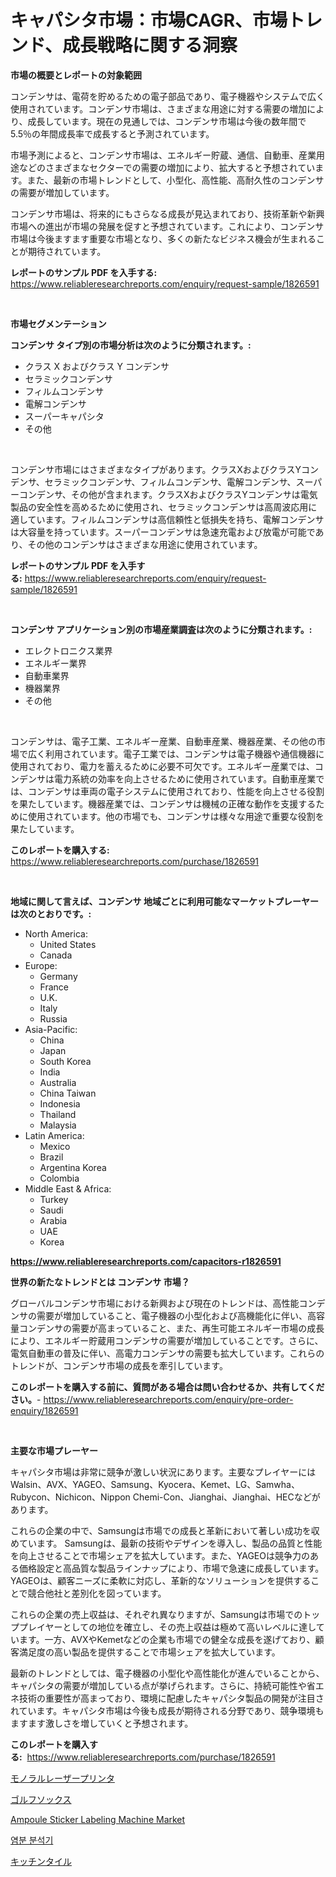 <p><h1>キャパシタ市場：市場CAGR、市場トレンド、成長戦略に関する洞察</h1></p><p><strong>市場の概要とレポートの対象範囲</strong></p>
<p><p>コンデンサは、電荷を貯めるための電子部品であり、電子機器やシステムで広く使用されています。コンデンサ市場は、さまざまな用途に対する需要の増加により、成長しています。現在の見通しでは、コンデンサ市場は今後の数年間で5.5％の年間成長率で成長すると予測されています。</p><p>市場予測によると、コンデンサ市場は、エネルギー貯蔵、通信、自動車、産業用途などのさまざまなセクターでの需要の増加により、拡大すると予想されています。また、最新の市場トレンドとして、小型化、高性能、高耐久性のコンデンサの需要が増加しています。</p><p>コンデンサ市場は、将来的にもさらなる成長が見込まれており、技術革新や新興市場への進出が市場の発展を促すと予想されています。これにより、コンデンサ市場は今後ますます重要な市場となり、多くの新たなビジネス機会が生まれることが期待されています。</p></p>
<p><strong>レポートのサンプル PDF を入手する:</strong> <a href="https://www.reliableresearchreports.com/enquiry/request-sample/1826591">https://www.reliableresearchreports.com/enquiry/request-sample/1826591</a></p>
<p>&nbsp;</p>
<p><strong>市場セグメンテーション</strong></p>
<p><strong>コンデンサ タイプ別の市場分析は次のように分類されます。:</strong></p>
<p><ul><li>クラス X およびクラス Y コンデンサ</li><li>セラミックコンデンサ</li><li>フィルムコンデンサ</li><li>電解コンデンサ</li><li>スーパーキャパシタ</li><li>その他</li></ul></p>
<p>&nbsp;</p>
<p><p>コンデンサ市場にはさまざまなタイプがあります。クラスXおよびクラスYコンデンサ、セラミックコンデンサ、フィルムコンデンサ、電解コンデンサ、スーパーコンデンサ、その他が含まれます。クラスXおよびクラスYコンデンサは電気製品の安全性を高めるために使用され、セラミックコンデンサは高周波応用に適しています。フィルムコンデンサは高信頼性と低損失を持ち、電解コンデンサは大容量を持っています。スーパーコンデンサは急速充電および放電が可能であり、その他のコンデンサはさまざまな用途に使用されています。</p></p>
<p><strong>レポートのサンプル PDF を入手する:</strong>&nbsp;<a href="https://www.reliableresearchreports.com/enquiry/request-sample/1826591">https://www.reliableresearchreports.com/enquiry/request-sample/1826591</a></p>
<p>&nbsp;</p>
<p><strong> コンデンサ アプリケーション別の市場産業調査は次のように分類されます。:</strong></p>
<p><ul><li>エレクトロニクス業界</li><li>エネルギー業界</li><li>自動車業界</li><li>機器業界</li><li>その他</li></ul></p>
<p>&nbsp;</p>
<p><p>コンデンサは、電子工業、エネルギー産業、自動車産業、機器産業、その他の市場で広く利用されています。電子工業では、コンデンサは電子機器や通信機器に使用されており、電力を蓄えるために必要不可欠です。エネルギー産業では、コンデンサは電力系統の効率を向上させるために使用されています。自動車産業では、コンデンサは車両の電子システムに使用されており、性能を向上させる役割を果たしています。機器産業では、コンデンサは機械の正確な動作を支援するために使用されています。他の市場でも、コンデンサは様々な用途で重要な役割を果たしています。</p></p>
<p><strong>このレポートを購入する:</strong>&nbsp; <a href="https://www.reliableresearchreports.com/purchase/1826591">https://www.reliableresearchreports.com/purchase/1826591</a></p>
<p>&nbsp;</p>
<p><strong>地域に関して言えば、コンデンサ 地域ごとに利用可能なマーケットプレーヤーは次のとおりです。:</strong></p>
<p><ul>
    <li>
        North America:
        <ul>
            <li>United States</li>
            <li>Canada</li>
        </ul>
    </li>
    <li>
        Europe:
        <ul>
            <li>Germany</li>
            <li>France</li>
            <li>U.K.</li>
            <li>Italy</li>
            <li>Russia</li>
        </ul>
    </li>
    <li>
        Asia-Pacific:
        <ul>
            <li>China</li>
            <li>Japan</li>
            <li>South Korea</li>
            <li>India</li>
            <li>Australia</li>
            <li>China Taiwan</li>
            <li>Indonesia</li>
            <li>Thailand</li>
            <li>Malaysia</li>
        </ul>
    </li>
    <li>
        Latin America:
        <ul>
            <li>Mexico</li>
            <li>Brazil</li>
            <li>Argentina Korea</li>
            <li>Colombia</li>
        </ul>
    </li>
    <li>
        Middle East & Africa:
        <ul>
            <li>Turkey</li>
            <li>Saudi</li>
            <li>Arabia</li>
            <li>UAE</li>
            <li>Korea</li>
        </ul>
    </li>
    </ul></p>
<p><strong><a href="https://www.reliableresearchreports.com/capacitors-r1826591">https://www.reliableresearchreports.com/capacitors-r1826591</a></strong>&nbsp;</p>
<p><strong>世界の新たなトレンドとは コンデンサ 市場？</strong></p>
<p><p>グローバルコンデンサ市場における新興および現在のトレンドは、高性能コンデンサの需要が増加していること、電子機器の小型化および高機能化に伴い、高容量コンデンサの需要が高まっていること、また、再生可能エネルギー市場の成長により、エネルギー貯蔵用コンデンサの需要が増加していることです。さらに、電気自動車の普及に伴い、高電力コンデンサの需要も拡大しています。これらのトレンドが、コンデンサ市場の成長を牽引しています。</p></p>
<p><strong>このレポートを購入する前に、質問がある場合は問い合わせるか、共有してください。</strong>- <a href="https://www.reliableresearchreports.com/enquiry/pre-order-enquiry/1826591">https://www.reliableresearchreports.com/enquiry/pre-order-enquiry/1826591</a></p>
<p>&nbsp;</p>
<p><strong>主要な市場プレーヤー</strong></p>
<p><p>キャパシタ市場は非常に競争が激しい状況にあります。主要なプレイヤーにはWalsin、AVX、YAGEO、Samsung、Kyocera、Kemet、LG、Samwha、Rubycon、Nichicon、Nippon Chemi-Con、Jianghai、Jianghai、HECなどがあります。</p><p>これらの企業の中で、Samsungは市場での成長と革新において著しい成功を収めています。 Samsungは、最新の技術やデザインを導入し、製品の品質と性能を向上させることで市場シェアを拡大しています。また、YAGEOは競争力のある価格設定と高品質な製品ラインナップにより、市場で急速に成長しています。YAGEOは、顧客ニーズに柔軟に対応し、革新的なソリューションを提供することで競合他社と差別化を図っています。</p><p>これらの企業の売上収益は、それぞれ異なりますが、Samsungは市場でのトッププレイヤーとしての地位を確立し、その売上収益は極めて高いレベルに達しています。一方、AVXやKemetなどの企業も市場での健全な成長を遂げており、顧客満足度の高い製品を提供することで市場シェアを拡大しています。</p><p>最新のトレンドとしては、電子機器の小型化や高性能化が進んでいることから、キャパシタの需要が増加している点が挙げられます。さらに、持続可能性や省エネ技術の重要性が高まっており、環境に配慮したキャパシタ製品の開発が注目されています。キャパシタ市場は今後も成長が期待される分野であり、競争環境もますます激しさを増していくと予想されます。</p></p>
<p><strong>このレポートを購入する:</strong>&nbsp;&nbsp;<a href="https://www.reliableresearchreports.com/purchase/1826591">https://www.reliableresearchreports.com/purchase/1826591</a></p>
<p><p><a href="https://github.com/zoetazuur/Market-Research-Report-List-1/blob/main/600309132150.md">モノラルレーザープリンタ</a></p><p><a href="https://medium.com/@hazelnutt83/%E3%82%B4%E3%83%AB%E3%83%95%E9%9D%B4%E4%B8%8B%E5%B8%82%E5%A0%B4%E3%81%AF-%E5%B8%82%E5%A0%B4%E3%82%B7%E3%82%A7%E3%82%A2-%E3%82%B5%E3%82%A4%E3%82%BA-%E3%81%8A%E3%82%88%E3%81%B32031%E5%B9%B4%E3%81%BE%E3%81%A7%E3%81%AE%E4%BA%88%E6%B8%AC%E3%81%AB%E7%84%A6%E7%82%B9%E3%82%92%E5%BD%93%E3%81%A6%E3%81%A6%E3%81%84%E3%81%BE%E3%81%99-a823daf903d4">ゴルフソックス</a></p><p><a href="https://github.com/biheemgalvinlouises6hokrh3h/Market-Research-Report-List-2/blob/main/ampoule-sticker-labeling-machine-market.md">Ampoule Sticker Labeling Machine Market</a></p><p><a href="https://medium.com/@flower89678/%EC%97%BC%EB%B6%84-%EB%B6%84%EC%84%9D%EA%B8%B0-%EC%8B%9C%EC%9E%A5-%EC%A1%B0%EC%82%AC-%EB%B3%B4%EA%B3%A0%EC%84%9C-%EA%B7%B8-%EC%97%AD%EC%82%AC-%EB%B0%8F-2024%EB%85%84%EB%B6%80%ED%84%B0-2031%EB%85%84%EA%B9%8C%EC%A7%80%EC%9D%98-%EC%98%88%EC%B8%A1-2ed446f972e4">염분 분석기</a></p><p><a href="https://medium.com/@kamdeall7845/%E3%82%AD%E3%83%83%E3%83%81%E3%83%B3%E3%82%BF%E3%82%A4%E3%83%AB%E5%B8%82%E5%A0%B4%E3%81%AE%E8%A6%8F%E6%A8%A1%E3%81%AF-%E4%B8%96%E7%95%8C%E7%94%A3%E6%A5%AD%E3%81%AE%E4%B8%AD%E3%81%A7%E6%9C%80%E9%81%A9%E3%81%AA%E3%83%9E%E3%83%BC%E3%82%B1%E3%83%86%E3%82%A3%E3%83%B3%E3%82%B0%E3%83%81%E3%83%A3%E3%83%8D%E3%83%AB%E3%82%92%E6%98%8E%E3%82%89%E3%81%8B%E3%81%AB%E3%81%97%E3%81%BE%E3%81%99-648156d72e2e">キッチンタイル</a></p></p>